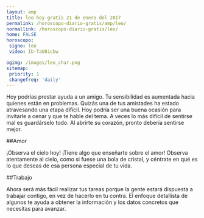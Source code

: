 ```yaml
---
layout: amp
title: leo hoy gratis 21 de enero del 2017 
permalink: /horoscopo-diario-gratis/amp/leo/
normallink: /horoscopo-diario-gratis/leo/
home: FALSE
horoscopo:
 signo: leo
 video: Ib-TaU8icbw

ogimg: /images/leo_char.png
sitemap:
 priority: 1
 changefreq: 'daily'
---
```



Hoy podrías prestar ayuda a un amigo. Tu sensibilidad es aumentada hacia quienes están en problemas. Quizás una de tus amistades ha estado atravesando una etapa difícil. Hoy podría ser una buena ocasión para invitarle a cenar y que te hable del tema. A veces lo más difícil de sentirse mal es guardárselo todo. Al abrirte su corazón, pronto debería sentirse mejor.

##Amor

¡Observa el cielo hoy! ¡Tiene algo que enseñarte sobre el amor! Observa atentamente al cielo, como si fuese una bola de cristal, y céntrate en qué es lo que deseas de esa persona especial de tu vida.

##Trabajo

Ahora será más fácil realizar tus tareas porque la gente estará dispuesta a trabajar contigo, en vez de hacerlo en tu contra. El enfoque detallista de algunos te ayuda a obtener la información y los datos concretos que necesitas para avanzar.